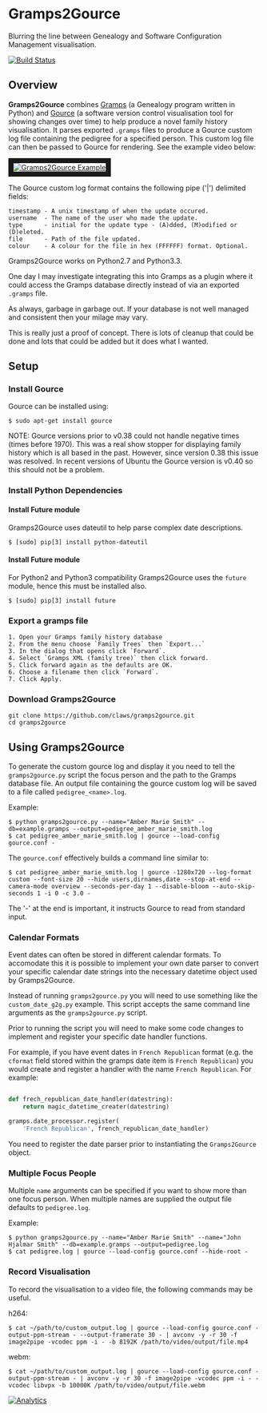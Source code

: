 # Gramps2Gource

Blurring the line between Genealogy and Software Configuration Management visualisation.

[![Build Status](https://travis-ci.org/claws/gramps2gource.png?branch=master)](https://travis-ci.org/claws/gramps2gource)

## Overview

**Gramps2Gource** combines [Gramps](http://gramps-project.org/) (a Genealogy program written in Python) and [Gource](https://code.google.com/p/gource/) (a software version control visualisation tool for showing  changes over time) to help produce a novel family history visualisation. It parses exported `.gramps` files to produce a Gource custom log file containing the pedigree for a specified person. This custom log file can then be passed to Gource for rendering. See the example video below:

<a href="http://www.youtube.com/watch?feature=player_embedded&v=sPtTTv6d0s8
" target="_blank"><img src="http://i1.ytimg.com/vi/sPtTTv6d0s8/mqdefault.jpg"
alt="Gramps2Gource Example" border="10" /></a>


The Gource custom log format contains the following pipe ('|') delimited fields:

    timestamp - A unix timestamp of when the update occured.
    username  - The name of the user who made the update.
    type      - initial for the update type - (A)dded, (M)odified or (D)eleted.
    file      - Path of the file updated.
    colour    - A colour for the file in hex (FFFFFF) format. Optional.

Gramps2Gource works on Python2.7 and Python3.3.

One day I may investigate integrating this into Gramps as a plugin where it could access the Gramps database directly instead of via an exported `.gramps` file.

As always, garbage in garbage out. If your database is not well managed and consistent then your milage may vary.

This is really just a proof of concept. There is lots of cleanup that could be done and lots that could be added but it does what I wanted.

## Setup

### Install Gource

Gource can be installed using:

    $ sudo apt-get install gource

NOTE: Gource versions prior to v0.38 could not handle negative times (times before 1970). This was a real show stopper for displaying family history which is all based in the past. However, since version 0.38 this issue was resolved. In recent versions of Ubuntu the Gource version is v0.40 so this should not be a problem.

### Install Python Dependencies

#### Install Future module

Gramps2Gource uses dateutil to help parse complex date descriptions.

    $ [sudo] pip[3] install python-dateutil

#### Install Future module

For Python2 and Python3 compatibility Gramps2Gource uses the `future` module, hence this must be installed also.

    $ [sudo] pip[3] install future

### Export a gramps file

    1. Open your Gramps family history database
    2. From the menu choose `Family Trees` then `Export...`
    3. In the dialog that opens click `Forward`.
    4. Select `Gramps XML (family tree)` then click forward.
    5. Click forward again as the defaults are OK.
    6. Choose a filename then click `Forward`.
    7. Click Apply.

### Download Gramps2Gource

	git clone https://github.com/claws/gramps2gource.git
	cd gramps2gource


## Using Gramps2Gource

To generate the custom gource log and display it you need to tell the `gramps2gource.py` script the focus person and the path to the Gramps database file. An output file containing the gource custom log will be saved to a file called `pedigree_<name>.log`.

Example:

    $ python gramps2gource.py --name="Amber Marie Smith" --db=example.gramps --output=pedigree_amber_marie_smith.log
    $ cat pedigree_amber_marie_smith.log | gource --load-config gource.conf -

The `gource.conf` effectively builds a command line similar to:

    $ cat pedigree_amber_marie_smith.log | gource -1280x720 --log-format custom --font-size 20 --hide users,dirnames,date --stop-at-end --camera-mode overview --seconds-per-day 1 --disable-bloom --auto-skip-seconds 1 -i 0 -c 3.0 -

The '-' at the end is important, it instructs Gource to read from standard input.


### Calendar Formats

Event dates can often be stored in different calendar formats. To accomodate
this it is possible to implement your own date parser to convert your specific
calendar date strings into the necessary datetime object used by Gramps2Gource.

Instead of running `gramps2gource.py` you will need to use something like the
`custom_date_g2g.py` example. This script accepts the same command line
arguments as the `gramps2gource.py` script.

Prior to running the script you will need to make some code changes to
implement and register your specific date handler functions.

For example, if you have event dates in `French Republican` format (e.g. the
`cformat` field stored within the gramps date item is `French Republican`) you
would create and register a handler with the name `French Republican`. For
example:

``` python

def frech_republican_date_handler(datestring):
    return magic_datetime_creater(datestring)

gramps.date_processor.register(
    'French Republican', french_republican_date_handler)
```

You need to register the date parser prior to instantiating the
`Gramps2Gource` object.


### Multiple Focus People

Multiple `name` arguments can be specified if you want to show more than one focus person. When multiple names are supplied the output file defaults to `pedigree.log`.

Example:

    $ python gramps2gource.py --name="Amber Marie Smith" --name="John Hjalmar Smith" --db=example.gramps --output=pedigree.log
    $ cat pedigree.log | gource --load-config gource.conf --hide-root -



### Record Visualisation

To record the visualisation to a video file, the following commands may be useful.

h264:

    $ cat ~/path/to/custom_output.log | gource --load-config gource.conf -output-ppm-stream - --output-framerate 30 - | avconv -y -r 30 -f image2pipe -vcodec ppm -i - -b 8192K /path/to/video/output/file.mp4

webm:

    $ cat ~/path/to/custom_output.log | gource --load-config gource.conf -output-ppm-stream - | avconv -y -r 30 -f image2pipe -vcodec ppm -i - -vcodec libvpx -b 10000K /path/to/video/output/file.webm

[![Analytics](https://ga-beacon.appspot.com/UA-29867375-2/gramps2gource/readme?pixel)](https://github.com/claws/gramps2gource)
